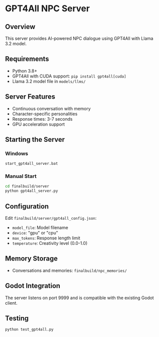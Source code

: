 # GPT4All NPC Server

## Overview
This server provides AI-powered NPC dialogue using GPT4All with Llama 3.2 model.

## Requirements
- Python 3.8+
- GPT4All with CUDA support: `pip install gpt4all[cuda]`
- Llama 3.2 model file in `models/llms/`

## Server Features
- Continuous conversation with memory
- Character-specific personalities
- Response times: 3-7 seconds
- GPU acceleration support

## Starting the Server

### Windows
```bash
start_gpt4all_server.bat
```

### Manual Start
```bash
cd finalbuild/server
python gpt4all_server.py
```

## Configuration
Edit `finalbuild/server/gpt4all_config.json`:
- `model_file`: Model filename
- `device`: "gpu" or "cpu"
- `max_tokens`: Response length limit
- `temperature`: Creativity level (0.0-1.0)

## Memory Storage
- Conversations and memories: `finalbuild/npc_memories/`

## Godot Integration
The server listens on port 9999 and is compatible with the existing Godot client.

## Testing
```bash
python test_gpt4all.py
```
